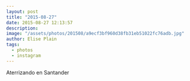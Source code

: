 ```yaml
---
layout: post
title: "2015-08-27"
date: 2015-08-27 12:13:57
description: 
image: "/assets/photos/201508/a9ecf3bf960d38fb31eb51022fc76adb.jpg"
author: Elise Plain
tags: 
  - photos
  - instagram
---
```


Aterrizando en Santander
<p></p>
